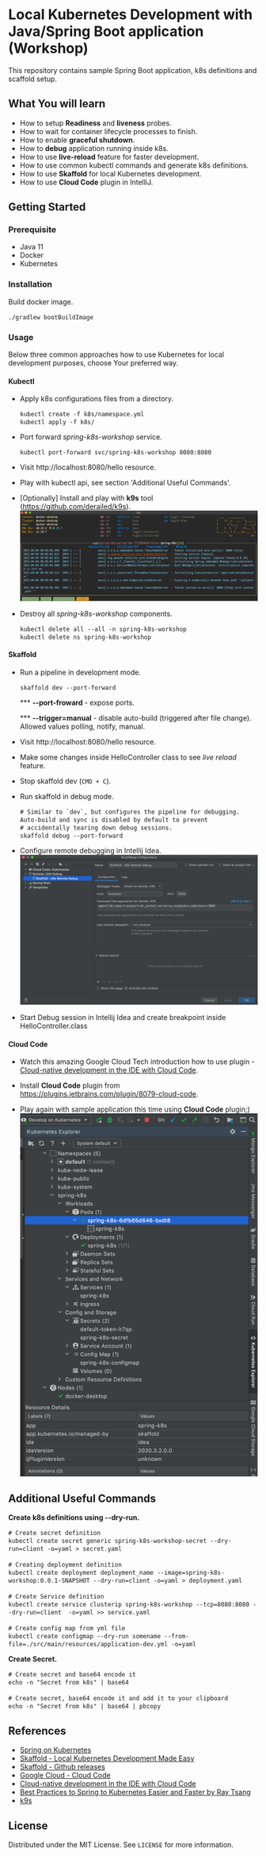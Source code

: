 # Local Kubernetes Development with Java/Spring Boot application (Workshop)

This repository contains sample Spring Boot application, k8s definitions and scaffold setup.

## What You will learn

* How to setup **Readiness** and **liveness** probes.
* How to wait for container lifecycle processes to finish.
* How to enable **graceful shutdown**.
* How to **debug** application running inside k8s.
* How to use **live-reload** feature for faster development.
* How to use common kubectl commands and generate k8s definitions.  
* How to use **Skaffold** for local Kubernetes development.
* How to use **Cloud Code** plugin in IntelliJ.

## Getting Started

### Prerequisite

* Java 11
* Docker
* Kubernetes

### Installation

Build docker image.
```shell
./gradlew bootBuildImage
```

### Usage

Below three common approaches how to use Kubernetes for local development purposes, choose Your preferred way.

#### Kubectl

* Apply k8s configurations files from a directory.
  ```shell
  kubectl create -f k8s/namespace.yml
  kubectl apply -f k8s/
  ```
* Port forward *spring-k8s-workshop* service.
  ```shell
  kubectl port-forward svc/spring-k8s-workshop 8080:8080
  ```
* Visit http://localhost:8080/hello resource.

* Play with kubectl api, see section 'Additional Useful Commands'.

* [Optionally] Install and play with **k9s** tool (https://github.com/derailed/k9s).
  ![k9s.png](./_docs/img/k9s.png)

* Destroy all *spring-k8s-workshop* components.
  ```shell
  kubectl delete all --all -n spring-k8s-workshop
  kubectl delete ns spring-k8s-workshop
  ```

#### Skaffold

* Run a pipeline in development mode.
    ```shell
    skaffold dev --port-forward
    ```
    *** **--port-froward** - expose ports. 
  
    *** **--trigger=manual** - disable auto-build (triggered after file change). Allowed values polling, notify, manual.
  
* Visit http://localhost:8080/hello resource.
  
* Make some changes inside HelloController class to see *live reload* feature.
  
* Stop skaffold dev (`CMD + C`).
  
* Run skaffold in debug mode.
    ```shell
    # Similar to `dev`, but configures the pipeline for debugging. Auto-build and sync is disabled by default to prevent
    # accidentally tearing down debug sessions.
    skaffold debug --port-forward
    ```
* Configure remote debugging in Intellij Idea.
  ![intellij-skaffold-remote-debug-setup.png](./_docs/img/intellij-skaffold-remote-debug-setup.png)
  
* Start Debug session in Intellij Idea and create breakpoint inside HelloController.class 

#### Cloud Code

* Watch this amazing Google Cloud Tech introduction how to use plugin - [Cloud-native development in the IDE with Cloud Code](https://www.youtube.com/watch?v=g9gIgiNsRgg).
  
* Install **Cloud Code** plugin from https://plugins.jetbrains.com/plugin/8079-cloud-code.
  
* Play again with sample application this time using **Cloud Code** plugin;)
  ![cloud-code-plugin.png](./_docs/img/cloud-code-plugin.png)
  

## Additional Useful Commands

**Create k8s definitions using --dry-run.**
```shell
# Create secret definition
kubectl create secret generic spring-k8s-workshop-secret --dry-run=client -o=yaml > secret.yaml

# Creating deployment definition
kubectl create deployment deployment_name --image=spring-k8s-workshop:0.0.1-SNAPSHOT --dry-run=client -o=yaml > deployment.yaml

# Create Service definition
kubectl create service clusterip spring-k8s-workshop --tcp=8080:8080 --dry-run=client  -o=yaml >> service.yaml

# Create config map from yml file
kubectl create configmap --dry-run somename --from-file=./src/main/resources/application-dev.yml -o=yaml
```

**Create Secret.**
```shell
# Create secret and base64 encode it
echo -n "Secret from k8s" | base64

# Create secret, base64 encode it and add it to your clipboard
echo -n "Secret from k8s" | base64 | pbcopy
```

## References

* [Spring on Kubernetes](https://spring.io/guides/topicals/spring-on-kubernetes/)
* [Skaffold - Local Kubernetes Development Made Easy](https://www.youtube.com/watch?v=tTNrzEjROCo)
* [Skaffold - Github releases](https://github.com/GoogleContainerTools/skaffold/releases)
* [Google Cloud - Cloud Code](https://cloud.google.com/code)
* [Cloud-native development in the IDE with Cloud Code](https://www.youtube.com/watch?v=g9gIgiNsRgg)
* [Best Practices to Spring to Kubernetes Easier and Faster by Ray Tsang](https://www.youtube.com/watch?v=c16oOeTfFXM)
* [k9s](https://github.com/derailed/k9s)

## License

Distributed under the MIT License. See `LICENSE` for more information.
